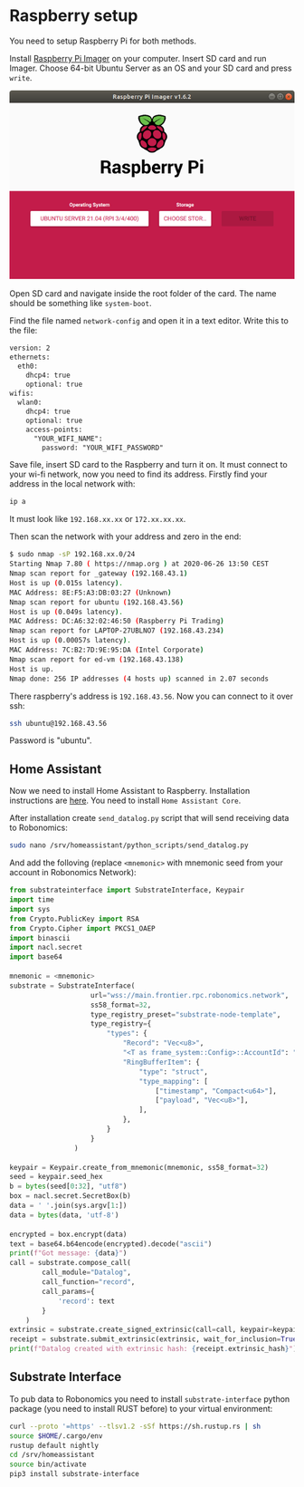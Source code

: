# Raspberry setup

You need to setup Raspberry Pi for both methods.

Install [Raspberry Pi Imager](https://www.raspberrypi.com/software/) on your computer. Insert SD card and run Imager. Choose 64-bit Ubuntu Server as an OS and your SD card and press `write`.

![pi](media/pi.png)

Open SD card and navigate inside the root folder of the card. The name should be something like `system-boot`.

Find the file named `network-config` and open it in a text editor. Write this to the file:
```
version: 2
ethernets:
  eth0:
    dhcp4: true
    optional: true
wifis:
  wlan0:
    dhcp4: true
    optional: true
    access-points:
      "YOUR_WIFI_NAME":
        password: "YOUR_WIFI_PASSWORD"
```

Save file, insert SD card to the Raspberry and turn it on. It must connect to your wi-fi network, now you need to find its address. Firstly find your address in the local network with:
```bash
ip a
```
It must look like `192.168.xx.xx` or `172.xx.xx.xx`.

Then scan the network with your address and zero in the end:

```bash 
$ sudo nmap -sP 192.168.xx.0/24
Starting Nmap 7.80 ( https://nmap.org ) at 2020-06-26 13:50 CEST
Nmap scan report for _gateway (192.168.43.1)
Host is up (0.015s latency).
MAC Address: 8E:F5:A3:DB:03:27 (Unknown)
Nmap scan report for ubuntu (192.168.43.56)
Host is up (0.049s latency).
MAC Address: DC:A6:32:02:46:50 (Raspberry Pi Trading)
Nmap scan report for LAPTOP-27UBLNO7 (192.168.43.234)
Host is up (0.00057s latency).
MAC Address: 7C:B2:7D:9E:95:DA (Intel Corporate)
Nmap scan report for ed-vm (192.168.43.138)
Host is up.
Nmap done: 256 IP addresses (4 hosts up) scanned in 2.07 seconds
```
There raspberry's address is `192.168.43.56`. Now you can connect to it over ssh:
```bash
ssh ubuntu@192.168.43.56
```
Password is "ubuntu".

## Home Assistant

Now we need to install Home Assistant to Raspberry. Installation instructions are [here](https://www.home-assistant.io/installation/linux#install-home-assistant-core). You need to install `Home Assistant Core`.

After installation create `send_datalog.py` script that will send receiving data to Robonomics:

```bash
sudo nano /srv/homeassistant/python_scripts/send_datalog.py
```

And add the folloving (replace `<mnemonic>` with mnemonic seed from your account in Robonomics Network):
```python
from substrateinterface import SubstrateInterface, Keypair
import time
import sys
from Crypto.PublicKey import RSA
from Crypto.Cipher import PKCS1_OAEP
import binascii
import nacl.secret
import base64

mnemonic = <mnemonic>
substrate = SubstrateInterface(
                    url="wss://main.frontier.rpc.robonomics.network",
                    ss58_format=32,
                    type_registry_preset="substrate-node-template",
                    type_registry={
                        "types": {
                            "Record": "Vec<u8>",
                            "<T as frame_system::Config>::AccountId": "AccountId",
                            "RingBufferItem": {
                                "type": "struct",
                                "type_mapping": [
                                    ["timestamp", "Compact<u64>"],
                                    ["payload", "Vec<u8>"],
                                ],
                            },
                        }
                    }
                )

keypair = Keypair.create_from_mnemonic(mnemonic, ss58_format=32)
seed = keypair.seed_hex
b = bytes(seed[0:32], "utf8")
box = nacl.secret.SecretBox(b)
data = ' '.join(sys.argv[1:])
data = bytes(data, 'utf-8')

encrypted = box.encrypt(data)
text = base64.b64encode(encrypted).decode("ascii")
print(f"Got message: {data}")
call = substrate.compose_call(
        call_module="Datalog",
        call_function="record",
        call_params={
            'record': text
        }
    )
extrinsic = substrate.create_signed_extrinsic(call=call, keypair=keypair)
receipt = substrate.submit_extrinsic(extrinsic, wait_for_inclusion=True)
print(f"Datalog created with extrinsic hash: {receipt.extrinsic_hash}")
```

## Substrate Interface

To pub data to Robonomics you need to install `substrate-interface` python package (you need to install RUST before) to your virtual environment:

```bash
curl --proto '=https' --tlsv1.2 -sSf https://sh.rustup.rs | sh
source $HOME/.cargo/env
rustup default nightly
cd /srv/homeassistant
source bin/activate
pip3 install substrate-interface
```

